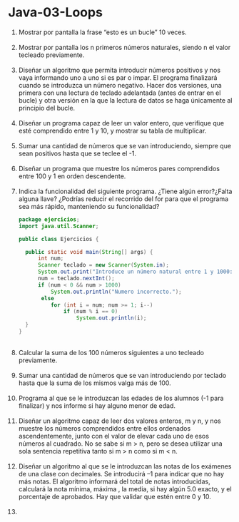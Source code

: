 # Java-03-Loops

<ol>
  <li>
    Mostrar por pantalla la frase “esto es un bucle” 10 veces.
  </li>
  <br>
  <li>
    Mostrar por pantalla los n primeros números naturales, siendo n el valor tecleado
    previamente.
  </li>
  <br>
  <li>
    Diseñar un algoritmo que permita introducir números positivos y nos vaya
    informando uno a uno si es par o impar. El programa finalizará cuando se introduzca un
    número negativo. Hacer dos versiones, una primera con una lectura de teclado adelantada
    (antes de entrar en el bucle) y otra versión en la que la lectura de datos se haga
    únicamente al principio del bucle.
  </li>
  <br>
  <li>
    Diseñar un programa capaz de leer un valor entero, que verifique que esté
    comprendido entre 1 y 10, y mostrar su tabla de multiplicar.
  </li>
  <br>
  <li>
    Sumar una cantidad de números que se van introduciendo, siempre que sean
    positivos hasta que se teclee el -1.
  </li>
  <br>
  <li>
    Diseñar un programa que muestre los números pares comprendidos entre 100 y 1 en
    orden descendente.
  </li>
  <br>
  <li>
    Indica la funcionalidad del siguiente programa. ¿Tiene algún error?¿Falta alguna
    llave? ¿Podrías reducir el recorrido del for para que el programa sea más rápido,
    manteniendo su funcionalidad?
  </li>
  
  ```java
package ejercicios;
import java.util.Scanner;

public class Ejercicios {

    public static void main(String[] args) {
        int num;
        Scanner teclado = new Scanner(System.in);
        System.out.print("Introduce un número natural entre 1 y 1000: ");
        num = teclado.nextInt();
        if (num < 0 && num > 1000)
            System.out.println("Numero incorrecto.");
         else
            for (int i = num; num >= 1; i--) 
                if (num % i == 0) 
                    System.out.println(i);
    }
}
  ```
  <br>
  <li>
    Calcular la suma de los 100 números siguientes a uno tecleado previamente.
  </li>
  <br>
  <li>
    Sumar una cantidad de números que se van introduciendo por teclado hasta que la
    suma de los mismos valga más de 100.
  </li>
  <br>
  <li>
    Programa al que se le introduzcan las edades de los alumnos (-1 para finalizar) y nos
    informe si hay alguno menor de edad.
  </li>
  <br>
  <li>
    Diseñar un algoritmo capaz de leer dos valores enteros, m y n, y nos muestre los
    números comprendidos entre ellos ordenados ascendentemente, junto con el valor de
    elevar cada uno de esos números al cuadrado. No se sabe si m > n, pero se desea utilizar
    una sola sentencia repetitiva tanto si m > n como si m < n.
  </li>
  <br>
  <li>
    Diseñar un algoritmo al que se le introduzcan las notas de los exámenes de una clase
    con decimales. Se introducirá –1 para indicar que no hay más notas. El algoritmo informará
    del total de notas introducidas, calculará la nota mínima, máxima , la media, si hay algún
    5.0 exacto, y el porcentaje de aprobados. Hay que validar que estén entre 0 y 10.
  </li>
  <br>
  <li>
  </li>
    
</ol>

